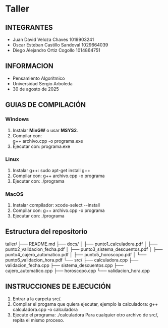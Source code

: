 # Taller

## INTEGRANTES
- Juan David Veloza Chaves 1019903241
- Oscar Esteban Castillo Sandoval 1029664039
- Diego Alejandro Ortiz Cogollo 1014864751

## INFORMACION
- Pensamiento Algorítmico
- Universidad Sergio Arboleda
- 30 de agosto de 2025

## GUIAS DE COMPILACIÓN
### Windows
1. Instalar **MinGW** o usar **MSYS2**.  
2. Compilar con:  
   g++ archivo.cpp -o programa.exe
3. Ejecutar con:
   programa.exe

### Linux
1. Instalar g++:
   sudo apt-get install g++
2. Compilar con:
   g++ archivo.cpp -o programa
3. Ejecutar con:
   ./programa

### MacOS
1. Instalar compilador:
   xcode-select --install
2. Compilar con:
   g++ archivo.cpp -o programa
3. Ejecutar con:
   ./programa

## Estructura del repositorio
taller/
 ├── README.md
├── docs/
│ ├── punto1_calculadora.pdf
│ ├── punto2_validacion_fecha.pdf
│ ├── punto3_sistema_descuentos.pdf
│ ├── punto4_cajero_automatico.pdf
│ ├── punto5_horoscopo.pdf
│ └── punto6_validacion_hora.pdf
└── src/
├── calculadora.cpp
├── validacion_fecha.cpp
├── sistema_descuentos.cpp
├── cajero_automatico.cpp
├── horoscopo.cpp
└── validacion_hora.cpp

## INSTRUCCIONES DE EJECUCIÓN
1. Entrar a la carpeta src/.
2. Compilar el progama que quiera ejecutar, ejemplo la calculadora:
   g++ calculadora.cpp -o calculadora
3. Ejecute el programa:
   ./calculadora
Para cualquier otro archivo de src/, repita el mismo proceso.
